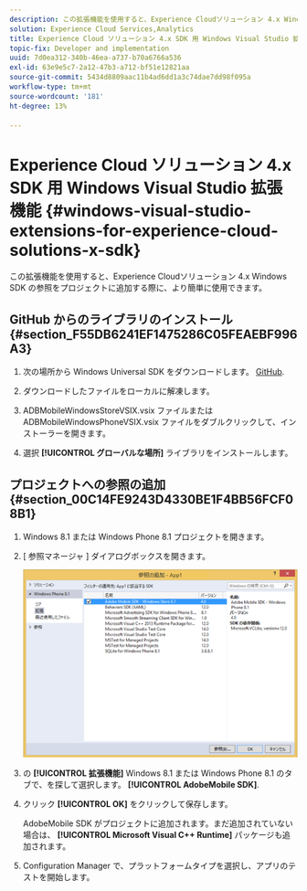 ```yaml
---
description: この拡張機能を使用すると、Experience Cloudソリューション 4.x Windows SDK の参照をプロジェクトに追加する際に、より簡単に使用できます。
solution: Experience Cloud Services,Analytics
title: Experience Cloud ソリューション 4.x SDK 用 Windows Visual Studio 拡張機能
topic-fix: Developer and implementation
uuid: 7d0ea312-340b-46ea-a737-b70a6766a536
exl-id: 63e9e5c7-2a12-47b3-a712-bf51e12821aa
source-git-commit: 5434d8809aac11b4ad6dd1a3c74dae7dd98f095a
workflow-type: tm+mt
source-wordcount: '181'
ht-degree: 13%

---
```


# Experience Cloud ソリューション 4.x SDK 用 Windows Visual Studio 拡張機能 {#windows-visual-studio-extensions-for-experience-cloud-solutions-x-sdk}

この拡張機能を使用すると、Experience Cloudソリューション 4.x Windows SDK の参照をプロジェクトに追加する際に、より簡単に使用できます。

## GitHub からのライブラリのインストール {#section_F55DB6241EF1475286C05FEAEBF996A3}

1. 次の場所から Windows Universal SDK をダウンロードします。 [GitHub](https://github.com/Adobe-Marketing-Cloud/mobile-services/releases).
1. ダウンロードしたファイルをローカルに解凍します。
1. ADBMobileWindowsStoreVSIX.vsix ファイルまたは ADBMobileWindowsPhoneVSIX.vsix ファイルをダブルクリックして、インストーラーを開きます。

1. 選択 **[!UICONTROL グローバルな場所]** ライブラリをインストールします。

## プロジェクトへの参照の追加 {#section_00C14FE9243D4330BE1F4BB56FCF08B1}

1. Windows 8.1 または Windows Phone 8.1 プロジェクトを開きます。
1. [ 参照マネージャ ] ダイアログボックスを開きます。

   ![](assets/ref_manager.png)

1. の **[!UICONTROL 拡張機能]** Windows 8.1 または Windows Phone 8.1 のタブで、を探して選択します。 **[!UICONTROL AdobeMobile SDK]**.
1. クリック **[!UICONTROL OK]** をクリックして保存します。

   AdobeMobile SDK がプロジェクトに追加されます。まだ追加されていない場合は、 **[!UICONTROL Microsoft Visual C++ Runtime]** パッケージも追加されます。

1. Configuration Manager で、プラットフォームタイプを選択し、アプリのテストを開始します。
